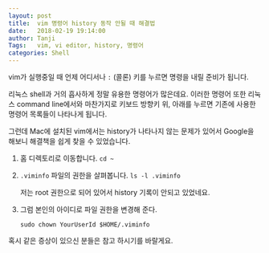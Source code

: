 ```yaml
---
layout: post
title:  vim 명령어 history 동작 안될 때 해결법
date:   2018-02-19 19:14:00
author: Tanji
Tags:   vim, vi editor, history, 명령어
categories: Shell
---
```


vim가 실행중일 때 언제 어디서나 `:` (콜론) 키를 누르면 명령을 내릴 준비가 됩니다.

리눅스 shell과 거의 흡사하게 정말 유용한 명령어가 많은데요. 이러한 명령어 또한 리눅스 command line에서와 마찬가지로 키보드 방향키 위, 아래를 누르면 기존에 사용한 명령어 목록들이 나타나게 됩니다.

그런데 Mac에 설치된 vim에서는 history가 나타나지 않는 문제가 있어서 Google을 해보니 해결책을 쉽게 찾을 수 있었습니다.

1. 홈 디렉토리로 이동합니다. `cd ~`
1. `.viminfo` 파일의 권한을 살펴봅니다. `ls -l .viminfo`

   저는 root 권한으로 되어 있어서 history 기록이 안되고 있었네요.

1. 그럼 본인의 아이디로 파일 권한을 변경해 준다.

   `sudo chown YourUserId $HOME/.viminfo`

혹시 같은 증상이 있으신 분들은 참고 하시기를 바랄게요.
